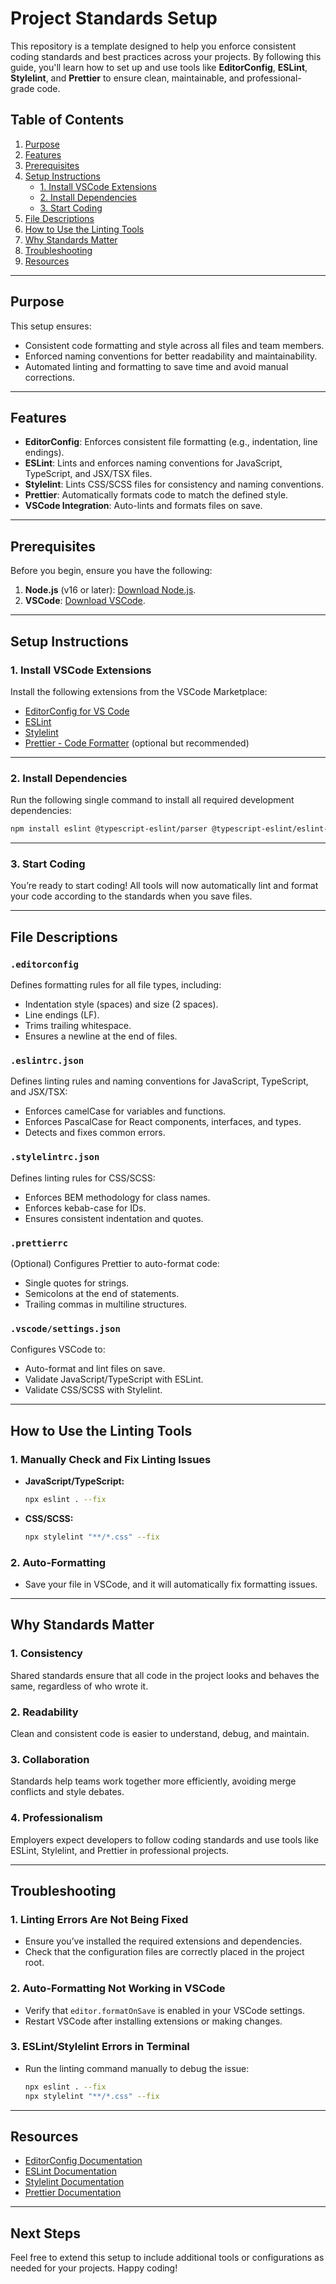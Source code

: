 
# **Project Standards Setup**

This repository is a template designed to help you enforce consistent coding standards and best practices across your projects. By following this guide, you'll learn how to set up and use tools like **EditorConfig**, **ESLint**, **Stylelint**, and **Prettier** to ensure clean, maintainable, and professional-grade code.

## **Table of Contents**
1. [Purpose](#purpose)
2. [Features](#features)
3. [Prerequisites](#prerequisites)
4. [Setup Instructions](#setup-instructions)
    - [1. Install VSCode Extensions](#1-install-vscode-extensions)
    - [2. Install Dependencies](#2-install-dependencies)
    - [3. Start Coding](#3-start-coding)
5. [File Descriptions](#file-descriptions)
6. [How to Use the Linting Tools](#how-to-use-the-linting-tools)
7. [Why Standards Matter](#why-standards-matter)
8. [Troubleshooting](#troubleshooting)
9. [Resources](#resources)

---

## **Purpose**

This setup ensures:
- Consistent code formatting and style across all files and team members.
- Enforced naming conventions for better readability and maintainability.
- Automated linting and formatting to save time and avoid manual corrections.

---

## **Features**

- **EditorConfig**: Enforces consistent file formatting (e.g., indentation, line endings).
- **ESLint**: Lints and enforces naming conventions for JavaScript, TypeScript, and JSX/TSX files.
- **Stylelint**: Lints CSS/SCSS files for consistency and naming conventions.
- **Prettier**: Automatically formats code to match the defined style.
- **VSCode Integration**: Auto-lints and formats files on save.

---

## **Prerequisites**

Before you begin, ensure you have the following:
1. **Node.js** (v16 or later): [Download Node.js](https://nodejs.org/).
2. **VSCode**: [Download VSCode](https://code.visualstudio.com/).

---

## **Setup Instructions**

### **1. Install VSCode Extensions**
Install the following extensions from the VSCode Marketplace:
- [EditorConfig for VS Code](https://marketplace.visualstudio.com/items?itemName=EditorConfig.EditorConfig)
- [ESLint](https://marketplace.visualstudio.com/items?itemName=dbaeumer.vscode-eslint)
- [Stylelint](https://marketplace.visualstudio.com/items?itemName=stylelint.vscode-stylelint)
- [Prettier - Code Formatter](https://marketplace.visualstudio.com/items?itemName=esbenp.prettier-vscode) (optional but recommended)

---

### **2. Install Dependencies**
Run the following single command to install all required development dependencies:

```bash
npm install eslint @typescript-eslint/parser @typescript-eslint/eslint-plugin eslint-plugin-react stylelint stylelint-config-standard prettier eslint-config-prettier eslint-plugin-prettier --save-dev
```

---

### **3. Start Coding**
You’re ready to start coding! All tools will now automatically lint and format your code according to the standards when you save files.

---

## **File Descriptions**

### **`.editorconfig`**
Defines formatting rules for all file types, including:
- Indentation style (spaces) and size (2 spaces).
- Line endings (LF).
- Trims trailing whitespace.
- Ensures a newline at the end of files.

### **`.eslintrc.json`**
Defines linting rules and naming conventions for JavaScript, TypeScript, and JSX/TSX:
- Enforces camelCase for variables and functions.
- Enforces PascalCase for React components, interfaces, and types.
- Detects and fixes common errors.

### **`.stylelintrc.json`**
Defines linting rules for CSS/SCSS:
- Enforces BEM methodology for class names.
- Enforces kebab-case for IDs.
- Ensures consistent indentation and quotes.

### **`.prettierrc`**
(Optional) Configures Prettier to auto-format code:
- Single quotes for strings.
- Semicolons at the end of statements.
- Trailing commas in multiline structures.

### **`.vscode/settings.json`**
Configures VSCode to:
- Auto-format and lint files on save.
- Validate JavaScript/TypeScript with ESLint.
- Validate CSS/SCSS with Stylelint.

---

## **How to Use the Linting Tools**

### **1. Manually Check and Fix Linting Issues**
- **JavaScript/TypeScript:**
  ```bash
  npx eslint . --fix
  ```
- **CSS/SCSS:**
  ```bash
  npx stylelint "**/*.css" --fix
  ```

### **2. Auto-Formatting**
- Save your file in VSCode, and it will automatically fix formatting issues.

---

## **Why Standards Matter**

### **1. Consistency**
Shared standards ensure that all code in the project looks and behaves the same, regardless of who wrote it.

### **2. Readability**
Clean and consistent code is easier to understand, debug, and maintain.

### **3. Collaboration**
Standards help teams work together more efficiently, avoiding merge conflicts and style debates.

### **4. Professionalism**
Employers expect developers to follow coding standards and use tools like ESLint, Stylelint, and Prettier in professional projects.

---

## **Troubleshooting**

### **1. Linting Errors Are Not Being Fixed**
- Ensure you’ve installed the required extensions and dependencies.
- Check that the configuration files are correctly placed in the project root.

### **2. Auto-Formatting Not Working in VSCode**
- Verify that `editor.formatOnSave` is enabled in your VSCode settings.
- Restart VSCode after installing extensions or making changes.

### **3. ESLint/Stylelint Errors in Terminal**
- Run the linting command manually to debug the issue:
  ```bash
  npx eslint . --fix
  npx stylelint "**/*.css" --fix
  ```

---

## **Resources**

- [EditorConfig Documentation](https://editorconfig.org/)
- [ESLint Documentation](https://eslint.org/)
- [Stylelint Documentation](https://stylelint.io/)
- [Prettier Documentation](https://prettier.io/)

---

## **Next Steps**

Feel free to extend this setup to include additional tools or configurations as needed for your projects. Happy coding!
